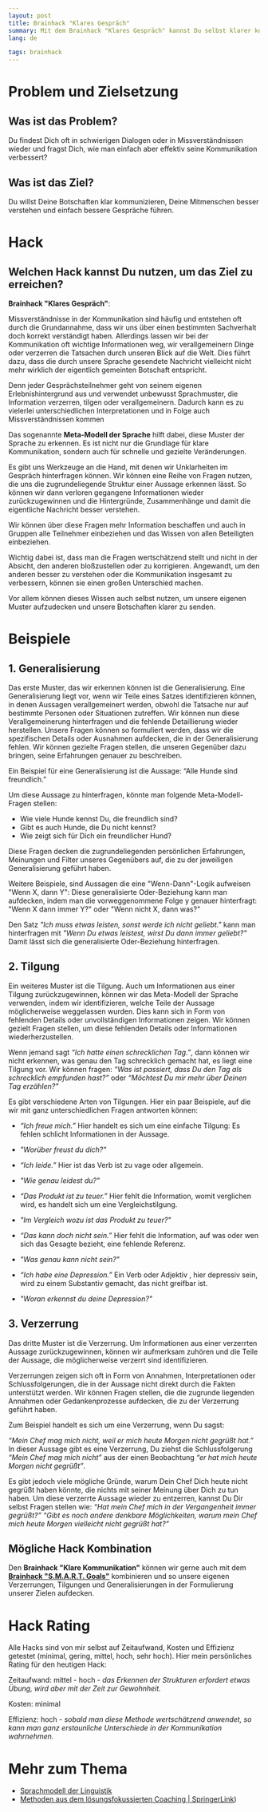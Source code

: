 ```yaml
---
layout: post
title: Brainhack "Klares Gespräch"
summary: Mit dem Brainhack "Klares Gespräch" kannst Du selbst klarer kommunizieren, Deine Mitmenschen besser verstehen und so einfach bessere Gespräche führen.
lang: de

tags: brainhack
---
```


# Problem und Zielsetzung

## Was ist das Problem?

Du findest Dich oft in schwierigen Dialogen oder in Missverständnissen wieder und fragst Dich, wie man einfach aber effektiv seine Kommunikation verbessert?

## Was ist das Ziel?

Du willst Deine Botschaften klar kommunizieren, Deine Mitmenschen besser verstehen und einfach bessere Gespräche führen.

# Hack

## Welchen Hack kannst Du nutzen, um das Ziel zu erreichen?

**Brainhack "Klares Gespräch"**:

Missverständnisse in der Kommunikation sind häufig und entstehen oft durch die Grundannahme, dass wir uns über einen bestimmten Sachverhalt doch korrekt verständigt haben. Allerdings lassen wir bei der Kommunikation oft wichtige Informationen weg, wir verallgemeinern Dinge oder verzerren die Tatsachen durch unseren Blick auf die Welt. 
Dies führt dazu, dass die durch unsere Sprache gesendete Nachricht vielleicht nicht mehr wirklich der eigentlich gemeinten Botschaft entspricht.

Denn jeder Gesprächsteilnehmer geht von seinem eigenen Erlebnishintergrund aus und verwendet unbewusst Sprachmuster, die Information verzerren, tilgen oder verallgemeinern. Dadurch kann es zu vielerlei unterschiedlichen Interpretationen und in Folge auch Missverständnissen kommen 

Das sogenannte **Meta-Modell der Sprache** hilft dabei, diese Muster der Sprache zu erkennen. 
Es ist nicht nur die Grundlage für klare Kommunikation, sondern auch für schnelle und gezielte Veränderungen.

Es gibt uns Werkzeuge an die Hand, mit denen wir Unklarheiten im Gespräch hinterfragen können. 
Wir können eine Reihe von Fragen nutzen, die uns die zugrundeliegende Struktur einer Aussage erkennen lässt. So können wir dann verloren gegangene Informationen wieder zurückzugewinnen und die Hintergründe, Zusammenhänge und damit die eigentliche Nachricht besser verstehen.

Wir können über diese Fragen mehr Information beschaffen und auch in Gruppen alle Teilnehmer einbeziehen und das Wissen von allen Beteiligten einbeziehen.

Wichtig dabei ist, dass man die Fragen wertschätzend stellt und nicht in der Absicht, den anderen bloßzustellen oder zu korrigieren. Angewandt, um den anderen besser zu verstehen oder die Kommunikation insgesamt zu verbessern, können sie einen großen Unterschied machen.

Vor allem können dieses Wissen auch selbst nutzen, um unsere eigenen Muster aufzudecken und unsere Botschaften klarer zu senden.



# Beispiele

## 1. Generalisierung

Das erste Muster, das wir erkennen können ist die Generalisierung.
Eine Generalisierung liegt vor, wenn wir Teile eines Satzes identifizieren können, in denen Aussagen verallgemeinert werden, obwohl die Tatsache nur auf bestimmte Personen oder Situationen zutreffen. Wir können nun diese Verallgemeinerung hinterfragen und die fehlende Detaillierung wieder herstellen. Unsere Fragen können so formuliert werden, dass wir die spezifischen Details oder Ausnahmen aufdecken, die in der Generalisierung fehlen. Wir können gezielte Fragen stellen, die unseren Gegenüber dazu bringen, seine Erfahrungen genauer zu beschreiben. 

Ein Beispiel für eine Generalisierung ist die Aussage: “Alle Hunde sind freundlich.” 

Um diese Aussage zu hinterfragen, könnte man folgende Meta-Modell-Fragen stellen:

- Wie viele Hunde kennst Du, die freundlich sind?
- Gibt es auch Hunde, die Du nicht kennst?
- Wie zeigt sich für Dich ein freundlicher Hund?

Diese Fragen decken die zugrundeliegenden persönlichen Erfahrungen, Meinungen und Filter unseres Gegenübers auf, die zu der jeweiligen Generalisierung geführt haben. 

Weitere Beispiele, sind Aussagen die eine "Wenn-Dann"-Logik aufweisen 
"Wenn X, dann Y": Diese generalisierte Oder-Beziehung kann man aufdecken, indem man die vorweggenommene Folge y genauer hinterfragt:   
"Wenn X dann immer Y?" oder "Wenn nicht X, dann was?"

Den Satz _"Ich muss etwas leisten, sonst werde ich nicht geliebt."_ kann man hinterfragen mit _"Wenn Du etwas leistest, wirst Du dann immer geliebt?"_ Damit lässt sich die generalisierte Oder-Beziehung hinterfragen.

## 2. Tilgung

Ein weiteres Muster ist die Tilgung.
Auch um Informationen aus einer Tilgung zurückzugewinnen, können wir das Meta-Modell der Sprache verwenden, indem wir identifizieren, welche Teile der Aussage möglicherweise weggelassen wurden. 
Dies kann sich in Form von fehlenden Details oder unvollständigen Informationen zeigen.
Wir können gezielt Fragen stellen, um diese fehlenden Details oder Informationen wiederherzustellen.

Wenn jemand sagt _“Ich hatte einen schrecklichen Tag.”_,  dann können wir nicht erkennen, was genau den Tag schrecklich gemacht hat, es liegt eine Tilgung vor. Wir können fragen: _“Was ist passiert, dass Du den Tag als schrecklich empfunden hast?”_ oder _“Möchtest Du mir mehr über Deinen Tag erzählen?”_

Es gibt verschiedene Arten von Tilgungen. Hier ein paar Beispiele, auf die wir mit ganz  unterschiedlichen Fragen antworten können:

- _“Ich freue mich.”_  Hier handelt es sich um eine einfache Tilgung: Es fehlen schlicht Informationen in der Aussage. 
- _"Worüber freust du dich?"_

- _“Ich leide.”_ Hier ist das  Verb ist zu vage oder allgemein.
- _"Wie genau leidest du?"_ 

- _“Das Produkt ist zu teuer.”_ Hier fehlt die Information, womit verglichen wird, es handelt sich um eine Vergleichstilgung. 
- _"Im Vergleich wozu ist das Produkt zu teuer?"_

- _“Das kann doch nicht sein.”_ Hier fehlt die Information, auf was oder wen sich das Gesagte bezieht, eine fehlende Referenz.
- _"Was genau kann nicht sein?"_

- _“Ich habe eine Depression.”_ Ein Verb oder Adjektiv , hier depressiv sein, wird zu einem Substantiv gemacht, das nicht greifbar ist.
- _"Woran erkennst du deine Depression?"_

## 3. Verzerrung

Das dritte Muster ist die Verzerrung. Um Informationen aus einer verzerrten Aussage zurückzugewinnen, können wir aufmerksam zuhören und die Teile der Aussage, die möglicherweise verzerrt sind identifizieren. 

Verzerrungen zeigen sich oft in Form von Annahmen, Interpretationen oder Schlussfolgerungen, die in der Aussage nicht direkt durch die Fakten unterstützt werden.
Wir können Fragen stellen, die die zugrunde liegenden Annahmen oder Gedankenprozesse aufdecken, die zu der Verzerrung geführt haben.


Zum Beispiel handelt es sich um eine Verzerrung, wenn Du sagst: 

_“Mein Chef mag mich nicht, weil er mich heute Morgen nicht gegrüßt hat.”_
In dieser Aussage gibt es eine Verzerrung, Du ziehst die Schlussfolgerung _“Mein Chef mag mich nicht”_ aus der einen Beobachtung _“er hat mich heute Morgen nicht gegrüßt”_. 

Es gibt jedoch viele mögliche Gründe, warum Dein Chef Dich heute nicht gegrüßt haben könnte, die nichts mit seiner Meinung über Dich zu tun haben.
Um diese verzerrte Aussage wieder zu entzerren, kannst Du Dir selbst Fragen stellen wie: _“Hat mein Chef mich in der Vergangenheit immer gegrüßt?”_  _“Gibt es noch andere denkbare Möglichkeiten, warum mein Chef mich heute Morgen vielleicht nicht gegrüßt hat?”_ 



## Mögliche Hack Kombination

Den **Brainhack "Klare Kommunikation"** können wir gerne auch mit dem [**Brainhack "S.M.A.R.T. Goals"**](2024-01-05-brainhack-smart-goals.md) kombinieren und so unsere eigenen Verzerrungen, Tilgungen und Generalisierungen in der Formulierung unserer Zielen aufdecken.


# Hack Rating

Alle Hacks sind von mir selbst auf Zeitaufwand, Kosten und Effizienz getestet (minimal, gering, mittel, hoch, sehr hoch). Hier mein persönliches Rating für den heutigen Hack:

Zeitaufwand: mittel - hoch - _das Erkennen der Strukturen erfordert etwas Übung, wird aber mit der Zeit zur Gewohnheit._

Kosten: minimal

Effizienz: hoch - _sobald man diese Methode wertschätzend anwendet, so kann man ganz erstaunliche Unterschiede in der Kommunikation wahrnehmen._

# Mehr zum Thema

- [Sprachmodell der Linguistik](https://www.spektrum.de/lexikon/psychologie/sprachmodell-der-linguistik/14693)
- [Methoden aus dem lösungsfokussierten Coaching | SpringerLink](https://link.springer.com/chapter/10.1007/978-3-658-13405-1_5))

